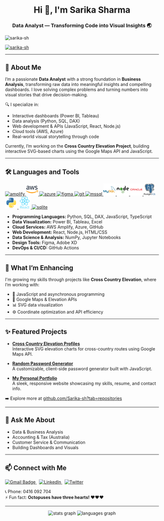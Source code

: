 <h1 align="center">Hi 👋, I'm Sarika Sharma</h1>
<h3 align="center">Data Analyst — Transforming Code into Visual Insights 🌏</h3>

<p align="left">
  <img src="https://komarev.com/ghpvc/?username=sarika-sh&label=Profile%20views&color=0e75b6&style=flat" alt="sarika-sh" />
</p>

<p align="left">
  <a href="https://github.com/ryo-ma/github-profile-trophy">
    <img src="https://github-profile-trophy.vercel.app/?username=sarika-sh" alt="sarika-sh" />
  </a>
</p>

---

## 🧠 About Me

I’m a passionate **Data Analyst** with a strong foundation in **Business Analysis**, transforming raw data into meaningful insights and compelling dashboards. I love solving complex problems and turning numbers into visual stories that drive decision-making.

🔍 I specialize in:
- Interactive dashboards (Power BI, Tableau)
- Data analysis (Python, SQL, DAX)
- Web development & APIs (JavaScript, React, Node.js)
- Cloud tools (AWS, Azure)
- Real-world visual storytelling through code

Currently, I’m working on the **Cross Country Elevation Project**, building interactive SVG-based charts using the Google Maps API and JavaScript.

---

## 🛠 Languages and Tools

<p align="left">
  <a href="https://aws.amazon.com/amplify/" target="_blank">
    <img src="https://docs.amplify.aws/assets/logo-dark.svg" alt="amplify" width="40" height="40"/>
  </a>
  <a href="https://aws.amazon.com" target="_blank">
    <img src="https://raw.githubusercontent.com/devicons/devicon/master/icons/amazonwebservices/amazonwebservices-original-wordmark.svg" alt="aws" width="40" height="40"/>
  </a>
  <a href="https://azure.microsoft.com/en-in/" target="_blank">
    <img src="https://www.vectorlogo.zone/logos/microsoft_azure/microsoft_azure-icon.svg" alt="azure" width="40" height="40"/>
  </a>
  <a href="https://www.figma.com/" target="_blank">
    <img src="https://www.vectorlogo.zone/logos/figma/figma-icon.svg" alt="figma" width="40" height="40"/>
  </a>
  <a href="https://git-scm.com/" target="_blank">
    <img src="https://www.vectorlogo.zone/logos/git-scm/git-scm-icon.svg" alt="git" width="40" height="40"/>
  </a>
  <a href="https://www.microsoft.com/en-us/sql-server" target="_blank">
    <img src="https://www.svgrepo.com/show/303229/microsoft-sql-server-logo.svg" alt="mssql" width="40" height="40"/>
  </a>
  <a href="https://www.mysql.com/" target="_blank">
    <img src="https://raw.githubusercontent.com/devicons/devicon/master/icons/mysql/mysql-original-wordmark.svg" alt="mysql" width="40" height="40"/>
  </a>
  <a href="https://nodejs.org" target="_blank">
    <img src="https://raw.githubusercontent.com/devicons/devicon/master/icons/nodejs/nodejs-original-wordmark.svg" alt="nodejs" width="40" height="40"/>
  </a>
  <a href="https://www.oracle.com/" target="_blank">
    <img src="https://raw.githubusercontent.com/devicons/devicon/master/icons/oracle/oracle-original.svg" alt="oracle" width="40" height="40"/>
  </a>
  <a href="https://www.postgresql.org" target="_blank">
    <img src="https://raw.githubusercontent.com/devicons/devicon/master/icons/postgresql/postgresql-original-wordmark.svg" alt="postgresql" width="40" height="40"/>
  </a>
  <a href="https://www.python.org" target="_blank">
    <img src="https://raw.githubusercontent.com/devicons/devicon/master/icons/python/python-original.svg" alt="python" width="40" height="40"/>
  </a>
  <a href="https://reactjs.org/" target="_blank">
    <img src="https://raw.githubusercontent.com/devicons/devicon/master/icons/react/react-original-wordmark.svg" alt="react" width="40" height="40"/>
  </a>
  <a href="https://www.sqlite.org/" target="_blank">
    <img src="https://www.vectorlogo.zone/logos/sqlite/sqlite-icon.svg" alt="sqlite" width="40" height="40"/>
  </a>
</p>

- **Programming Languages:** Python, SQL, DAX, JavaScript, TypeScript  
- **Data Visualization:** Power BI, Tableau, Excel  
- **Cloud Services:** AWS Amplify, Azure, GitHub  
- **Web Development:** React, Node.js, HTML/CSS  
- **Data Science & Analysis:** NumPy, Jupyter Notebooks  
- **Design Tools:** Figma, Adobe XD  
- **DevOps & CI/CD:** GitHub Actions  

---

## 🌱 What I’m Enhancing

I'm growing my skills through projects like **Cross Country Elevation**, where I’m working with:

- 🔁 JavaScript and asynchronous programming  
- 📍 Google Maps & Elevation APIs  
- 📊 SVG data visualization  
- ⚙️ Coordinate optimization and API efficiency  

---

## ✨ Featured Projects

- **[Cross Country Elevation Profiles](https://github.com/Sarika-sh/cross-country-elevation)**  
  Interactive SVG elevation charts for cross-country routes using Google Maps API.

- **[Random Password Generator](https://github.com/Sarika-sh/password-generator)**  
  A customizable, client-side password generator built with JavaScript.

- **[My Personal Portfolio](https://github.com/Sarika-sh/My-Personal-Portfolio)**  
  A sleek, responsive website showcasing my skills, resume, and contact info.

➡️ Explore more at [github.com/Sarika-sh?tab=repositories](https://github.com/Sarika-sh?tab=repositories)

---

## 💬 Ask Me About

- Data & Business Analysis  
- Accounting & Tax (Australia)  
- Customer Service & Communication  
- Building Dashboards and Visuals  

---

## 📫 Connect with Me

<a href="mailto:sarika.sharma202209@gmail.com">
  <img src="https://img.shields.io/badge/Gmail-D14836?style=for-the-badge&logo=gmail&logoColor=white" alt="Gmail Badge">
</a>
&nbsp;
<a href="https://linkedin.com/in/sarika-/" target="_blank">
  <img src="https://raw.githubusercontent.com/rahuldkjain/github-profile-readme-generator/master/src/images/icons/Social/linked-in-alt.svg" alt="LinkedIn" height="30" width="40" />
</a>
&nbsp;
<a href="https://x.com/Sar21sh" target="_blank">
  <img src="https://cdn-icons-png.flaticon.com/512/733/733579.png" alt="Twitter" height="30" width="40" />
</a>

📞 Phone: 0416 092 704  
⚡ Fun fact: **Octopuses have three hearts! ❤️❤️❤️**

---

<div align="center">
  <img src="https://github-readme-stats.vercel.app/api?username=sarika-sh&hide_title=false&hide_rank=false&show_icons=true&include_all_commits=true&count_private=true&disable_animations=false&theme=dracula&locale=en&hide_border=false" height="150" alt="stats graph"  />
  <img src="https://github-readme-stats.vercel.app/api/top-langs?username=sarika-sh&locale=en&hide_title=false&layout=compact&card_width=320&langs_count=5&theme=dracula&hide_border=false" height="150" alt="languages graph"  />
</div>
